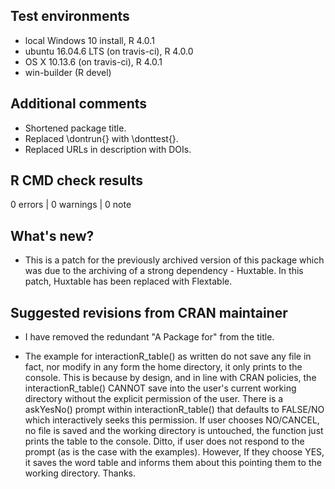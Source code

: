 ## Test environments
* local Windows 10 install, R 4.0.1
* ubuntu 16.04.6 LTS (on travis-ci), R 4.0.0
* OS X 10.13.6 (on travis-ci), R 4.0.1
* win-builder (R devel)

## Additional comments
* Shortened package title.
* Replaced \dontrun{} with \donttest{}. 
* Replaced URLs in description with DOIs. 

## R CMD check results

0 errors | 0 warnings | 0 note

## What's new?
* This is a patch for the previously archived version of this package which was due to the archiving of a strong dependency - Huxtable. In this patch, Huxtable has been replaced with Flextable.


## Suggested revisions from CRAN maintainer
* I have removed the redundant "A Package for" from the title.

* The example for interactionR_table() as written do not save any file in fact, nor modify in any form the home directory, it only prints to the console. This is because by design, and in line with CRAN policies, the interactionR_table() CANNOT save into the user's current working directory without the explicit permission of the user. There is a askYesNo() prompt within interactionR_table()  that defaults to FALSE/NO which interactively seeks this permission. If user chooses NO/CANCEL, no file is saved and the working directory is untouched, the function just prints the table to the console. Ditto, if user does not respond to the prompt (as is the case with the examples). However, If they choose YES, it saves the word table and informs them about this pointing them to the working directory. 
 Thanks.


